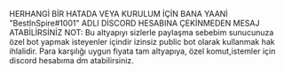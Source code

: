 <html>
HERHANGİ BİR HATADA VEYA KURULUM İÇİN BANA YAANİ
"BestInSpire#1001"
ADLI DİSCORD HESABINA ÇEKİNMEDEN MESAJ ATABİLİRSİNİZ
<b1>
NOT: Bu altyapıyı sizlerle paylaşma sebebim sunucunuza özel bot yapmak isteyenler içindir izinsiz public bot olarak kullanmak hak ihlalidir. Para karşılığı uygun fiyata tam altyapıya, özel komut,istemler için discord hesabıma dm atabilirsiniz.
</b1></html>
